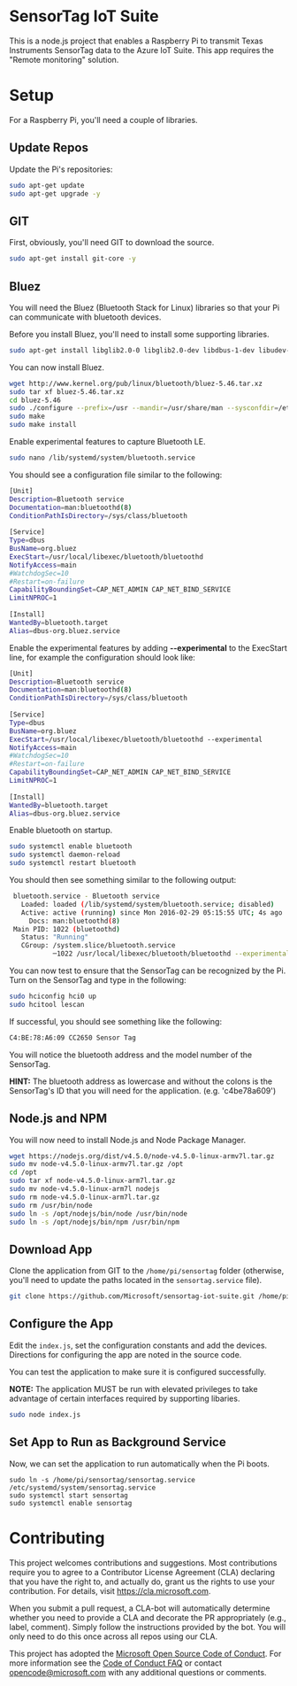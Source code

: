 # SensorTag IoT Suite
This is a node.js project that enables a Raspberry Pi to transmit Texas Instruments SensorTag data to the Azure IoT Suite.  This app requires the "Remote monitoring" solution.

# Setup
For a Raspberry Pi, you'll need a couple of libraries.

## Update Repos
Update the Pi's repositories:
```bash
sudo apt-get update
sudo apt-get upgrade -y
```

## GIT
First, obviously, you'll need GIT to download the source.
```bash
sudo apt-get install git-core -y
```

## Bluez
You will need the Bluez (Bluetooth Stack for Linux) libraries so that your Pi can communicate with bluetooth devices.

Before you install Bluez, you'll need to install some supporting libraries.
```bash
sudo apt-get install libglib2.0-0 libglib2.0-dev libdbus-1-dev libudev-dev libical-dev libreadline-dev libusb-1.0-0-dev
```

You can now install Bluez.
```bash
wget http://www.kernel.org/pub/linux/bluetooth/bluez-5.46.tar.xz
sudo tar xf bluez-5.46.tar.xz
cd bluez-5.46
sudo ./configure --prefix=/usr --mandir=/usr/share/man --sysconfdir=/etc --localstatedir=/var --with-systemdsystemunitdir --with-systemduserunitdir --enable-library
sudo make
sudo make install
```

Enable experimental features to capture Bluetooth LE.
```bash
sudo nano /lib/systemd/system/bluetooth.service
```

You should see a configuration file similar to the following:
```bash
[Unit]
Description=Bluetooth service
Documentation=man:bluetoothd(8)
ConditionPathIsDirectory=/sys/class/bluetooth
 
[Service]
Type=dbus
BusName=org.bluez
ExecStart=/usr/local/libexec/bluetooth/bluetoothd               
NotifyAccess=main
#WatchdogSec=10
#Restart=on-failure
CapabilityBoundingSet=CAP_NET_ADMIN CAP_NET_BIND_SERVICE
LimitNPROC=1
 
[Install]
WantedBy=bluetooth.target
Alias=dbus-org.bluez.service
```

Enable the experimental features by adding **--experimental** to the ExecStart line, for example the configuration should look like:
```bash
[Unit]
Description=Bluetooth service
Documentation=man:bluetoothd(8)
ConditionPathIsDirectory=/sys/class/bluetooth
 
[Service]
Type=dbus
BusName=org.bluez
ExecStart=/usr/local/libexec/bluetooth/bluetoothd --experimental               
NotifyAccess=main
#WatchdogSec=10
#Restart=on-failure
CapabilityBoundingSet=CAP_NET_ADMIN CAP_NET_BIND_SERVICE
LimitNPROC=1
 
[Install]
WantedBy=bluetooth.target
Alias=dbus-org.bluez.service
```

Enable bluetooth on startup.
```bash
sudo systemctl enable bluetooth
sudo systemctl daemon-reload
sudo systemctl restart bluetooth
```

You should then see something similar to the following output:
```bash
 bluetooth.service - Bluetooth service
   Loaded: loaded (/lib/systemd/system/bluetooth.service; disabled)
   Active: active (running) since Mon 2016-02-29 05:15:55 UTC; 4s ago
     Docs: man:bluetoothd(8)
 Main PID: 1022 (bluetoothd)
   Status: "Running"
   CGroup: /system.slice/bluetooth.service
           ─1022 /usr/local/libexec/bluetooth/bluetoothd --experimental
```

You can now test to ensure that the SensorTag can be recognized by the Pi. Turn on the SensorTag and type in the following:
```bash
sudo hciconfig hci0 up
sudo hcitool lescan
```

If successful, you should see something like the following:
```bash
C4:BE:78:A6:09 CC2650 Sensor Tag
```

You will notice the bluetooth address and the model number of the SensorTag.

**HINT:** The bluetooth address as lowercase and without the colons is the SensorTag's ID that you will need for the application. (e.g. 'c4be78a609')

## Node.js and NPM
You will now need to install Node.js and Node Package Manager.
```bash
wget https://nodejs.org/dist/v4.5.0/node-v4.5.0-linux-armv7l.tar.gz
sudo mv node-v4.5.0-linux-armv7l.tar.gz /opt
cd /opt
sudo tar xf node-v4.5.0-linux-arm7l.tar.gz
sudo mv node-v4.5.0-linux-arm7l nodejs
sudo rm node-v4.5.0-linux-arm7l.tar.gz
sudo rm /usr/bin/node
sudo ln -s /opt/nodejs/bin/node /usr/bin/node
sudo ln -s /opt/nodejs/bin/npm /usr/bin/npm
``` 

## Download App
Clone the application from GIT to the `/home/pi/sensortag` folder (otherwise, you'll need to update the paths located in the `sensortag.service` file).
```bash
git clone https://github.com/Microsoft/sensortag-iot-suite.git /home/pi/sensortag
```

## Configure the App
Edit the `index.js`, set the configuration constants and add the devices.  Directions for configuring the app are noted in the source code.

You can test the application to make sure it is configured successfully.

**NOTE:** The application MUST be run with elevated privileges to take advantage of certain interfaces required by supporting libaries.
```bash
sudo node index.js
```

## Set App to Run as Background Service
Now, we can set the application to run automatically when the Pi boots.
```
sudo ln -s /home/pi/sensortag/sensortag.service /etc/systemd/system/sensortag.service
sudo systemctl start sensortag
sudo systemctl enable sensortag
```

# Contributing

This project welcomes contributions and suggestions.  Most contributions require you to agree to a 
Contributor License Agreement (CLA) declaring that you have the right to, and actually do, grant us 
the rights to use your contribution. For details, visit https://cla.microsoft.com.

When you submit a pull request, a CLA-bot will automatically determine whether you need to provide a 
CLA and decorate the PR appropriately (e.g., label, comment). Simply follow the instructions 
provided by the bot. You will only need to do this once across all repos using our CLA.

This project has adopted the [Microsoft Open Source Code of 
Conduct](https://opensource.microsoft.com/codeofconduct/). For more information see the [Code of 
Conduct FAQ](https://opensource.microsoft.com/codeofconduct/faq/) or contact 
[opencode@microsoft.com](mailto:opencode@microsoft.com) with any additional questions or comments.

